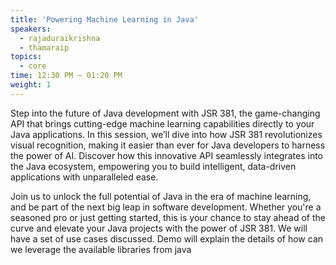 ```yaml
---
title: 'Powering Machine Learning in Java'
speakers:
  - rajaduraikrishna
  - thamaraip
topics:
  - core
time: 12:30 PM – 01:20 PM
weight: 1
---
```


Step into the future of Java development with JSR 381, the game-changing API that brings cutting-edge machine learning capabilities directly to your Java applications. In this session, we’ll dive into how JSR 381 revolutionizes visual recognition, making it easier than ever for Java developers to harness the power of AI. Discover how this innovative API seamlessly integrates into the Java ecosystem, empowering you to build intelligent, data-driven applications with unparalleled ease. 

Join us to unlock the full potential of Java in the era of machine learning, and be part of the next big leap in software development. Whether you're a seasoned pro or just getting started, this is your chance to stay ahead of the curve and elevate your Java projects with the power of JSR 381. We will have a set of use cases discussed.  Demo will explain the details of how can we leverage the available libraries from java